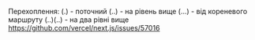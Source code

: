 Перехоплення:
(.) - поточний
(..) - на рівень вище
(...) - від кореневого маршруту
(..)(..) - на два рівні вище https://github.com/vercel/next.js/issues/57016
